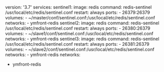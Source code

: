 version: '3.7'
services:
  sentinel1:
    image: redis
    command: redis-sentinel /usr/local/etc/redis/sentinel.conf
    restart: always
    ports:
      - 26379:26379
    volumes:
      - ~/master/conf/sentinel.conf:/usr/local/etc/redis/sentinel.conf
    networks:
      - ymfront-redis
  sentinel2:
    image: redis
    command: redis-sentinel /usr/local/etc/redis/sentinel.conf
    restart: always
    ports:
      - 26380:26379
    volumes:
      - ~/slave1/conf/sentinel.conf:/usr/local/etc/redis/sentinel.conf
    networks:
      - ymfront-redis
  sentinel3:
    image: redis
    command: redis-sentinel /usr/local/etc/redis/sentinel.conf
    restart: always
    ports:
      - 26381:26379
    volumes:
      - ~/slave2/conf/sentinel.conf:/usr/local/etc/redis/sentinel.conf
    networks:
      - ymfront-redis
networks:
  - ymfront-redis